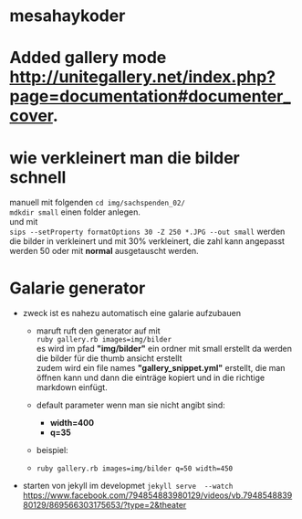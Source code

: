 # mesahaykoder
# Added gallery mode **http://unitegallery.net/index.php?page=documentation#documenter_cover**.

# wie verkleinert man die bilder schnell <br>
manuell mit folgenden
`cd img/sachspenden_02/`<br>
`mdkdir small` einen folder anlegen.<br>
und mit<br>
`sips --setProperty formatOptions 30 -Z 250 *.JPG --out small`
werden die bilder in verkleinert und mit 30% verkleinert, die zahl kann angepasst werden 50 oder mit **normal** ausgetauscht werden.


# Galarie generator
- zweck ist es nahezu automatisch eine galarie aufzubauen
  - maruft ruft den generator auf mit <br/>
    `ruby gallery.rb images=img/bilder` <br/>
    es wird im pfad **"img/bilder"** ein ordner mit small erstellt da werden die bilder für die thumb ansicht erstellt <br>
    zudem wird ein file names **"gallery_snippet.yml"** erstellt, die man öffnen kann und dann die einträge kopiert und in die richtige markdown einfügt.

  - default parameter wenn man sie nicht angibt sind:
    - **width=400**
    - **q=35**
  - beispiel:
  - `ruby gallery.rb images=img/bilder q=50 width=450`

- starten von jekyll im developmet `jekyll serve  --watch`
https://www.facebook.com/794854883980129/videos/vb.794854883980129/869566303175653/?type=2&theater
